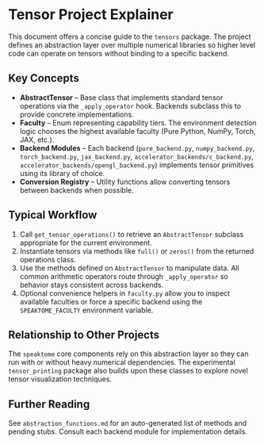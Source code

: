 # Tensor Project Explainer

This document offers a concise guide to the `tensors` package. The project defines
an abstraction layer over multiple numerical libraries so higher level code can
operate on tensors without binding to a specific backend.

## Key Concepts

- **AbstractTensor** – Base class that implements standard tensor operations via
  the `_apply_operator` hook. Backends subclass this to provide concrete
  implementations.
- **Faculty** – Enum representing capability tiers. The environment detection
  logic chooses the highest available faculty (Pure Python, NumPy, Torch, JAX,
  etc.).
- **Backend Modules** – Each backend (`pure_backend.py`, `numpy_backend.py`,
  `torch_backend.py`, `jax_backend.py`, `accelerator_backends/c_backend.py`,
  `accelerator_backends/opengl_backend.py`)
  implements tensor primitives using its library of choice.
- **Conversion Registry** – Utility functions allow converting tensors between
  backends when possible.

## Typical Workflow

1. Call `get_tensor_operations()` to retrieve an `AbstractTensor` subclass
   appropriate for the current environment.
2. Instantiate tensors via methods like `full()` or `zeros()` from the returned
   operations class.
3. Use the methods defined on `AbstractTensor` to manipulate data. All common
   arithmetic operators route through `_apply_operator` so behavior stays
   consistent across backends.
4. Optional convenience helpers in `faculty.py` allow you to inspect available
   faculties or force a specific backend using the `SPEAKTOME_FACULTY`
   environment variable.

## Relationship to Other Projects

The `speaktome` core components rely on this abstraction layer so they can run
with or without heavy numerical dependencies. The experimental
`tensor_printing` package also builds upon these classes to explore novel tensor
visualization techniques.

## Further Reading

See `abstraction_functions.md` for an auto-generated list of methods and pending
stubs. Consult each backend module for implementation details.
